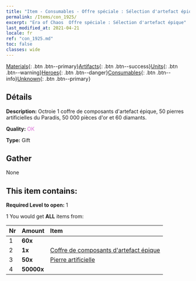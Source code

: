 ```yaml
---
title: "Item - Consumables - Offre spéciale : Sélection d'artefact épique"
permalink: /Items/con_1925/
excerpt: "Era of Chaos  Offre spéciale : Sélection d'artefact épique"
last_modified_at: 2021-04-21
locale: fr
ref: "con_1925.md"
toc: false
classes: wide
---
```

 [Materials](/fr/Items/){: .btn .btn--primary}[Artifacts](/fr/Items/Artifacts/){: .btn .btn--success}[Units](/fr/Items/Units/){: .btn .btn--warning}[Heroes](/fr/Items/Heroes/){: .btn .btn--danger}[Consumables](/fr/Items/Consumables/){: .btn .btn--info}[Unknown](/fr/Items/Unknown/){: .btn .btn--primary}

## Détails
 **Description:** Octroie 1 coffre de composants d'artefact épique, 50 pierres artificielles du Paradis, 50 000 pièces d'or et 60 diamants.

 **Quality:** <span style="color: #DA70D6">OK</span>

 **Type:** Gift

## Gather

  None

## This item contains:

 **Required Level to open:** 1

 1 You would get **ALL** items  from:

  | Nr | Amount |     Item    |
  |:---|:-------|:------------|
  | 1 |  **60x** | <i class="fas fa-gem"/> |  | 
  | 2 |  **1x** | [Coffre de composants d'artefact épique](/fr/Items/con_1926/) |  | 
  | 3 |  **50x** | [Pierre artificielle](/fr/Items/art_188/) |  | 
  | 4 |  **50000x** | <i class="fas fa-coins"/> |  | 
